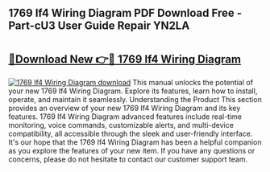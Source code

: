 ## 1769 If4 Wiring Diagram PDF Download Free - Part-cU3 User Guide Repair YN2LA

# <h2><a href="http://dfsyv6.blite.top/?on=1769+If4+Wiring+Diagram">🔗Download New 👉🔴 1769 If4 Wiring Diagram</a></h2>

[![1769 If4 Wiring Diagram download](https://i.imgur.com/lujVjoI.png)](http://dfsyv6.blite.top/?on=1769+If4+Wiring+Diagram)
This manual unlocks the potential of your new 1769 If4 Wiring Diagram. Explore its features, learn how to install, operate, and maintain it seamlessly. Understanding the Product This section provides an overview of your new 1769 If4 Wiring Diagram and its key features. 1769 If4 Wiring Diagram advanced features include real-time monitoring, voice commands, customizable alerts, and multi-device compatibility, all accessible through the sleek and user-friendly interface. It's our hope that the 1769 If4 Wiring Diagram has been a helpful companion as you explore the features of your new item. If you have any questions or concerns, please do not hesitate to contact our customer support team.
